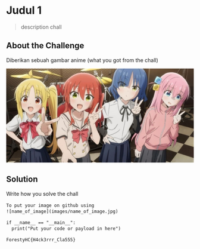 # Judul 1
> description chall

## About the Challenge
Diberikan sebuah gambar anime (what you got from the chall)

![preview](images/preview.jpg)

## Solution
Write how you solve the chall

```shell
To put your image on github using
![name_of_image](images/name_of_image.jpg)
```

```shell
if __name__ == "__main__":
  print("Put your code or payload in here")
```

```
ForestyHC{H4ck3rrr_Cla555}
```

